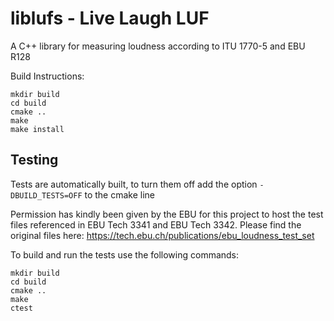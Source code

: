 # liblufs - Live Laugh LUF
A C++ library for measuring loudness according to ITU 1770-5 and EBU R128

Build Instructions:
```
mkdir build
cd build 
cmake ..
make
make install
```

## Testing
Tests are automatically built, to turn them off add the option ```-DBUILD_TESTS=OFF``` to the cmake line

Permission has kindly been given by the EBU for this project to host the test files referenced in EBU Tech 3341 and EBU Tech 3342. Please find the original files here: https://tech.ebu.ch/publications/ebu_loudness_test_set 

To build and run the tests use the following commands:
```
mkdir build
cd build 
cmake ..
make
ctest
```